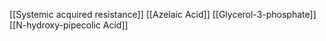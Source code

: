 [[Systemic acquired resistance]]
[[Azelaic Acid]]
[[Glycerol-3-phosphate]]
[[N-hydroxy-pipecolic Acid]]
